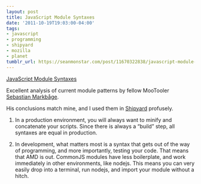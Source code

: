 ```yaml
---
layout: post
title: JavaScript Module Syntaxes
date: '2011-10-19T19:03:00-04:00'
tags:
- javascript
- programming
- shipyard
- mozilla
- planet
tumblr_url: https://seanmonstar.com/post/11670322838/javascript-module-syntaxes
---
```

[JavaScript Module Syntaxes](http://blog.calyptus.eu/seb/2011/10/choosing-a-javascript-module-syntax/)  

Excellent analysis of current module patterns by fellow MooTooler [Sebastian Markbåge](http://blog.calyptus.eu/seb/2011/10/choosing-a-javascript-module-syntax/).

His conclusions match mine, and I used them in [Shipyard](https://github.com/seanmonstar/Shipyard) profusely.

1. In a production environment, you will always want to minify and concatenate your scripts. Since there is always a “build” step, all syntaxes are equal in production.

2. In development, what matters most is a syntax that gets out of the way of programming, and more importantly, testing your code. That means that AMD is out. CommonJS modules have less boilerplate, and work immediately in other environments, like nodejs. This means you can very easily drop into a terminal, run nodejs, and import your module without a hitch.

